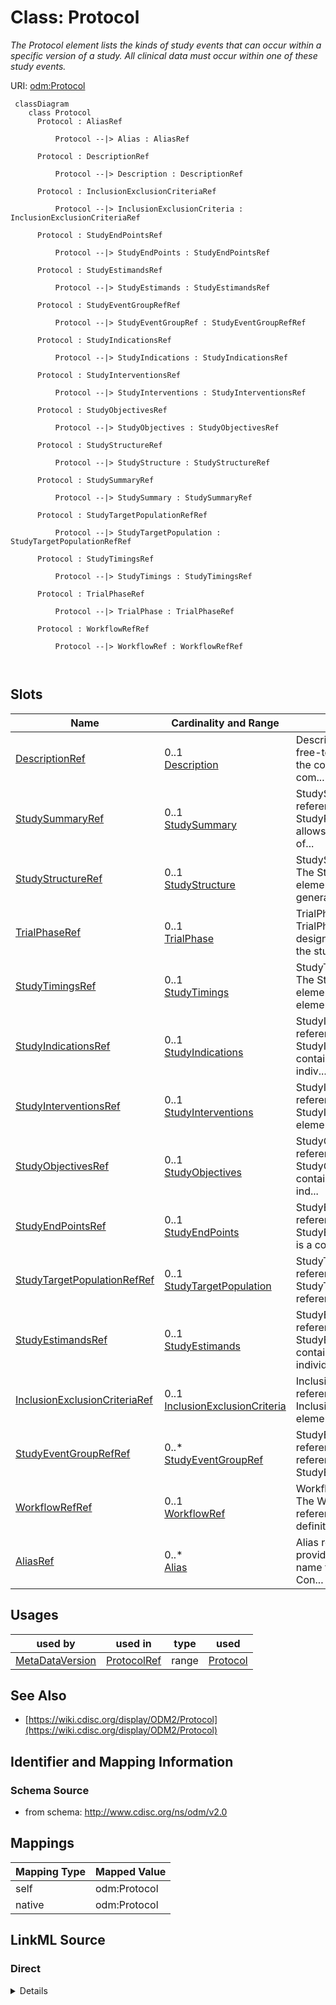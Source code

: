 # Class: Protocol


_The Protocol element lists the kinds of study events that can occur within a specific version of a study. All clinical data must occur within one of these study events._





URI: [odm:Protocol](http://www.cdisc.org/ns/odm/v2.0/Protocol)



```mermaid
 classDiagram
    class Protocol
      Protocol : AliasRef
        
          Protocol --|> Alias : AliasRef
        
      Protocol : DescriptionRef
        
          Protocol --|> Description : DescriptionRef
        
      Protocol : InclusionExclusionCriteriaRef
        
          Protocol --|> InclusionExclusionCriteria : InclusionExclusionCriteriaRef
        
      Protocol : StudyEndPointsRef
        
          Protocol --|> StudyEndPoints : StudyEndPointsRef
        
      Protocol : StudyEstimandsRef
        
          Protocol --|> StudyEstimands : StudyEstimandsRef
        
      Protocol : StudyEventGroupRefRef
        
          Protocol --|> StudyEventGroupRef : StudyEventGroupRefRef
        
      Protocol : StudyIndicationsRef
        
          Protocol --|> StudyIndications : StudyIndicationsRef
        
      Protocol : StudyInterventionsRef
        
          Protocol --|> StudyInterventions : StudyInterventionsRef
        
      Protocol : StudyObjectivesRef
        
          Protocol --|> StudyObjectives : StudyObjectivesRef
        
      Protocol : StudyStructureRef
        
          Protocol --|> StudyStructure : StudyStructureRef
        
      Protocol : StudySummaryRef
        
          Protocol --|> StudySummary : StudySummaryRef
        
      Protocol : StudyTargetPopulationRefRef
        
          Protocol --|> StudyTargetPopulation : StudyTargetPopulationRefRef
        
      Protocol : StudyTimingsRef
        
          Protocol --|> StudyTimings : StudyTimingsRef
        
      Protocol : TrialPhaseRef
        
          Protocol --|> TrialPhase : TrialPhaseRef
        
      Protocol : WorkflowRefRef
        
          Protocol --|> WorkflowRef : WorkflowRefRef
        
      
```




<!-- no inheritance hierarchy -->


## Slots

| Name | Cardinality and Range | Description | Inheritance |
| ---  | --- | --- | --- |
| [DescriptionRef](DescriptionRef.md) | 0..1 <br/> [Description](Description.md) | Description reference: A free-text description of the containing metadata com... | direct |
| [StudySummaryRef](StudySummaryRef.md) | 0..1 <br/> [StudySummary](StudySummary.md) | StudySummary reference: The StudyParameter element allows to provide a set of... | direct |
| [StudyStructureRef](StudyStructureRef.md) | 0..1 <br/> [StudyStructure](StudyStructure.md) | StudyStructure reference: The StudyStructure element describes the general st... | direct |
| [TrialPhaseRef](TrialPhaseRef.md) | 0..1 <br/> [TrialPhase](TrialPhase.md) | TrialPhase reference: The TrialPhase element designates the phase of the stud... | direct |
| [StudyTimingsRef](StudyTimingsRef.md) | 0..1 <br/> [StudyTimings](StudyTimings.md) | StudyTimings reference: The StudyTimings element is a container element for i... | direct |
| [StudyIndicationsRef](StudyIndicationsRef.md) | 0..1 <br/> [StudyIndications](StudyIndications.md) | StudyIndications reference: StudyIndications is a container element for indiv... | direct |
| [StudyInterventionsRef](StudyInterventionsRef.md) | 0..1 <br/> [StudyInterventions](StudyInterventions.md) | StudyInterventions reference: The StudyInterventions element is a container e... | direct |
| [StudyObjectivesRef](StudyObjectivesRef.md) | 0..1 <br/> [StudyObjectives](StudyObjectives.md) | StudyObjectives reference: The StudyObjectives is a container element for ind... | direct |
| [StudyEndPointsRef](StudyEndPointsRef.md) | 0..1 <br/> [StudyEndPoints](StudyEndPoints.md) | StudyEndPoints reference: The StudyEndPoints element is a container element f... | direct |
| [StudyTargetPopulationRefRef](StudyTargetPopulationRefRef.md) | 0..1 <br/> [StudyTargetPopulation](StudyTargetPopulation.md) | StudyTargetPopulationRef reference: The StudyTargetPopulationRef references a... | direct |
| [StudyEstimandsRef](StudyEstimandsRef.md) | 0..1 <br/> [StudyEstimands](StudyEstimands.md) | StudyEstimands reference: StudyEstimands is a container element for individua... | direct |
| [InclusionExclusionCriteriaRef](InclusionExclusionCriteriaRef.md) | 0..1 <br/> [InclusionExclusionCriteria](InclusionExclusionCriteria.md) | InclusionExclusionCriteria reference: The InclusionExclusionCriteria element ... | direct |
| [StudyEventGroupRefRef](StudyEventGroupRefRef.md) | 0..* <br/> [StudyEventGroupRef](StudyEventGroupRef.md) | StudyEventGroupRef reference: This element references a StudyEventGroupDef as... | direct |
| [WorkflowRefRef](WorkflowRefRef.md) | 0..1 <br/> [WorkflowRef](WorkflowRef.md) | WorkflowRef reference: The WorkflowRef references a workflow definition | direct |
| [AliasRef](AliasRef.md) | 0..* <br/> [Alias](Alias.md) | Alias reference: An Alias provides an additional name for an element. The Con... | direct |





## Usages

| used by | used in | type | used |
| ---  | --- | --- | --- |
| [MetaDataVersion](MetaDataVersion.md) | [ProtocolRef](ProtocolRef.md) | range | [Protocol](Protocol.md) |






## See Also

* [https://wiki.cdisc.org/display/ODM2/Protocol](https://wiki.cdisc.org/display/ODM2/Protocol)

## Identifier and Mapping Information







### Schema Source


* from schema: http://www.cdisc.org/ns/odm/v2.0





## Mappings

| Mapping Type | Mapped Value |
| ---  | ---  |
| self | odm:Protocol |
| native | odm:Protocol |





## LinkML Source

<!-- TODO: investigate https://stackoverflow.com/questions/37606292/how-to-create-tabbed-code-blocks-in-mkdocs-or-sphinx -->

### Direct

<details>
```yaml
name: Protocol
description: The Protocol element lists the kinds of study events that can occur within
  a specific version of a study. All clinical data must occur within one of these
  study events.
from_schema: http://www.cdisc.org/ns/odm/v2.0
see_also:
- https://wiki.cdisc.org/display/ODM2/Protocol
slots:
- DescriptionRef
- StudySummaryRef
- StudyStructureRef
- TrialPhaseRef
- StudyTimingsRef
- StudyIndicationsRef
- StudyInterventionsRef
- StudyObjectivesRef
- StudyEndPointsRef
- StudyTargetPopulationRefRef
- StudyEstimandsRef
- InclusionExclusionCriteriaRef
- StudyEventGroupRefRef
- WorkflowRefRef
- AliasRef
slot_usage:
  DescriptionRef:
    name: DescriptionRef
    domain_of:
    - Study
    - MetaDataVersion
    - ValueListDef
    - StudyEventGroupRef
    - StudyEventGroupDef
    - StudyEventDef
    - ItemGroupDef
    - Origin
    - ItemDef
    - CodeList
    - CodeListItem
    - MethodDef
    - ConditionDef
    - CommentDef
    - Protocol
    - StudyStructure
    - TrialPhase
    - StudyIndication
    - StudyIntervention
    - StudyObjective
    - StudyEndPoint
    - StudyTargetPopulation
    - StudyEstimand
    - IntercurrentEvent
    - SummaryMeasure
    - Arm
    - Epoch
    - TransitionTimingConstraint
    - AbsoluteTimingConstraint
    - RelativeTimingConstraint
    - DurationTimingConstraint
    - WorkflowDef
    - Criterion
    - Organization
    - Location
    - ODMFileMetadata
    range: Description
    maximum_cardinality: 1
  StudySummaryRef:
    name: StudySummaryRef
    domain_of:
    - Protocol
    range: StudySummary
    maximum_cardinality: 1
  StudyStructureRef:
    name: StudyStructureRef
    domain_of:
    - Protocol
    range: StudyStructure
    maximum_cardinality: 1
  TrialPhaseRef:
    name: TrialPhaseRef
    domain_of:
    - Protocol
    range: TrialPhase
    maximum_cardinality: 1
  StudyTimingsRef:
    name: StudyTimingsRef
    domain_of:
    - Protocol
    range: StudyTimings
    maximum_cardinality: 1
  StudyIndicationsRef:
    name: StudyIndicationsRef
    domain_of:
    - Protocol
    range: StudyIndications
    maximum_cardinality: 1
  StudyInterventionsRef:
    name: StudyInterventionsRef
    domain_of:
    - Protocol
    range: StudyInterventions
    maximum_cardinality: 1
  StudyObjectivesRef:
    name: StudyObjectivesRef
    domain_of:
    - Protocol
    range: StudyObjectives
    maximum_cardinality: 1
  StudyEndPointsRef:
    name: StudyEndPointsRef
    domain_of:
    - Protocol
    range: StudyEndPoints
    maximum_cardinality: 1
  StudyTargetPopulationRefRef:
    name: StudyTargetPopulationRefRef
    domain_of:
    - Protocol
    - StudyEstimand
    range: StudyTargetPopulation
    maximum_cardinality: 1
  StudyEstimandsRef:
    name: StudyEstimandsRef
    domain_of:
    - Protocol
    range: StudyEstimands
    maximum_cardinality: 1
  InclusionExclusionCriteriaRef:
    name: InclusionExclusionCriteriaRef
    domain_of:
    - Protocol
    range: InclusionExclusionCriteria
    maximum_cardinality: 1
  StudyEventGroupRefRef:
    name: StudyEventGroupRefRef
    multivalued: true
    domain_of:
    - StudyEventGroupDef
    - Protocol
    range: StudyEventGroupRef
    inlined: true
    inlined_as_list: true
  WorkflowRefRef:
    name: WorkflowRefRef
    domain_of:
    - StudyEventGroupDef
    - StudyEventDef
    - ItemGroupDef
    - Protocol
    - StudyStructure
    - Arm
    range: WorkflowRef
    maximum_cardinality: 1
  AliasRef:
    name: AliasRef
    multivalued: true
    domain_of:
    - StudyEventDef
    - ItemGroupDef
    - ItemDef
    - CodeList
    - CodeListItem
    - MethodDef
    - ConditionDef
    - Protocol
    range: Alias
    inlined: true
    inlined_as_list: true
class_uri: odm:Protocol

```
</details>

### Induced

<details>
```yaml
name: Protocol
description: The Protocol element lists the kinds of study events that can occur within
  a specific version of a study. All clinical data must occur within one of these
  study events.
from_schema: http://www.cdisc.org/ns/odm/v2.0
see_also:
- https://wiki.cdisc.org/display/ODM2/Protocol
slot_usage:
  DescriptionRef:
    name: DescriptionRef
    domain_of:
    - Study
    - MetaDataVersion
    - ValueListDef
    - StudyEventGroupRef
    - StudyEventGroupDef
    - StudyEventDef
    - ItemGroupDef
    - Origin
    - ItemDef
    - CodeList
    - CodeListItem
    - MethodDef
    - ConditionDef
    - CommentDef
    - Protocol
    - StudyStructure
    - TrialPhase
    - StudyIndication
    - StudyIntervention
    - StudyObjective
    - StudyEndPoint
    - StudyTargetPopulation
    - StudyEstimand
    - IntercurrentEvent
    - SummaryMeasure
    - Arm
    - Epoch
    - TransitionTimingConstraint
    - AbsoluteTimingConstraint
    - RelativeTimingConstraint
    - DurationTimingConstraint
    - WorkflowDef
    - Criterion
    - Organization
    - Location
    - ODMFileMetadata
    range: Description
    maximum_cardinality: 1
  StudySummaryRef:
    name: StudySummaryRef
    domain_of:
    - Protocol
    range: StudySummary
    maximum_cardinality: 1
  StudyStructureRef:
    name: StudyStructureRef
    domain_of:
    - Protocol
    range: StudyStructure
    maximum_cardinality: 1
  TrialPhaseRef:
    name: TrialPhaseRef
    domain_of:
    - Protocol
    range: TrialPhase
    maximum_cardinality: 1
  StudyTimingsRef:
    name: StudyTimingsRef
    domain_of:
    - Protocol
    range: StudyTimings
    maximum_cardinality: 1
  StudyIndicationsRef:
    name: StudyIndicationsRef
    domain_of:
    - Protocol
    range: StudyIndications
    maximum_cardinality: 1
  StudyInterventionsRef:
    name: StudyInterventionsRef
    domain_of:
    - Protocol
    range: StudyInterventions
    maximum_cardinality: 1
  StudyObjectivesRef:
    name: StudyObjectivesRef
    domain_of:
    - Protocol
    range: StudyObjectives
    maximum_cardinality: 1
  StudyEndPointsRef:
    name: StudyEndPointsRef
    domain_of:
    - Protocol
    range: StudyEndPoints
    maximum_cardinality: 1
  StudyTargetPopulationRefRef:
    name: StudyTargetPopulationRefRef
    domain_of:
    - Protocol
    - StudyEstimand
    range: StudyTargetPopulation
    maximum_cardinality: 1
  StudyEstimandsRef:
    name: StudyEstimandsRef
    domain_of:
    - Protocol
    range: StudyEstimands
    maximum_cardinality: 1
  InclusionExclusionCriteriaRef:
    name: InclusionExclusionCriteriaRef
    domain_of:
    - Protocol
    range: InclusionExclusionCriteria
    maximum_cardinality: 1
  StudyEventGroupRefRef:
    name: StudyEventGroupRefRef
    multivalued: true
    domain_of:
    - StudyEventGroupDef
    - Protocol
    range: StudyEventGroupRef
    inlined: true
    inlined_as_list: true
  WorkflowRefRef:
    name: WorkflowRefRef
    domain_of:
    - StudyEventGroupDef
    - StudyEventDef
    - ItemGroupDef
    - Protocol
    - StudyStructure
    - Arm
    range: WorkflowRef
    maximum_cardinality: 1
  AliasRef:
    name: AliasRef
    multivalued: true
    domain_of:
    - StudyEventDef
    - ItemGroupDef
    - ItemDef
    - CodeList
    - CodeListItem
    - MethodDef
    - ConditionDef
    - Protocol
    range: Alias
    inlined: true
    inlined_as_list: true
attributes:
  DescriptionRef:
    name: DescriptionRef
    description: 'Description reference: A free-text description of the containing
      metadata component, unless restricted by Business Rules.'
    from_schema: http://www.cdisc.org/ns/odm/v2.0
    rank: 1000
    identifier: false
    alias: DescriptionRef
    owner: Protocol
    domain_of:
    - Study
    - MetaDataVersion
    - ValueListDef
    - StudyEventGroupRef
    - StudyEventGroupDef
    - StudyEventDef
    - ItemGroupDef
    - Origin
    - ItemDef
    - CodeList
    - CodeListItem
    - MethodDef
    - ConditionDef
    - CommentDef
    - Protocol
    - StudyStructure
    - TrialPhase
    - StudyIndication
    - StudyIntervention
    - StudyObjective
    - StudyEndPoint
    - StudyTargetPopulation
    - StudyEstimand
    - IntercurrentEvent
    - SummaryMeasure
    - Arm
    - Epoch
    - TransitionTimingConstraint
    - AbsoluteTimingConstraint
    - RelativeTimingConstraint
    - DurationTimingConstraint
    - WorkflowDef
    - Criterion
    - Organization
    - Location
    - ODMFileMetadata
    range: Description
    maximum_cardinality: 1
  StudySummaryRef:
    name: StudySummaryRef
    description: 'StudySummary reference: The StudyParameter element allows to provide
      a set of study design parameters such as anticipated number of subjects, minimum
      and maximum age of the participants, or planned number of arms.'
    from_schema: http://www.cdisc.org/ns/odm/v2.0
    rank: 1000
    identifier: false
    alias: StudySummaryRef
    owner: Protocol
    domain_of:
    - Protocol
    range: StudySummary
    maximum_cardinality: 1
  StudyStructureRef:
    name: StudyStructureRef
    description: 'StudyStructure reference: The StudyStructure element describes the
      general structure of a clinical study with arms, epochs, and workflows.'
    from_schema: http://www.cdisc.org/ns/odm/v2.0
    rank: 1000
    identifier: false
    alias: StudyStructureRef
    owner: Protocol
    domain_of:
    - Protocol
    range: StudyStructure
    maximum_cardinality: 1
  TrialPhaseRef:
    name: TrialPhaseRef
    description: 'TrialPhase reference: The TrialPhase element designates the phase
      of the study in the clinical trial.'
    from_schema: http://www.cdisc.org/ns/odm/v2.0
    rank: 1000
    identifier: false
    alias: TrialPhaseRef
    owner: Protocol
    domain_of:
    - Protocol
    range: TrialPhase
    maximum_cardinality: 1
  StudyTimingsRef:
    name: StudyTimingsRef
    description: 'StudyTimings reference: The StudyTimings element is a container
      element for individual StudyTiming elements.'
    from_schema: http://www.cdisc.org/ns/odm/v2.0
    rank: 1000
    identifier: false
    alias: StudyTimingsRef
    owner: Protocol
    domain_of:
    - Protocol
    range: StudyTimings
    maximum_cardinality: 1
  StudyIndicationsRef:
    name: StudyIndicationsRef
    description: 'StudyIndications reference: StudyIndications is a container element
      for individual StudyIndication elements.'
    from_schema: http://www.cdisc.org/ns/odm/v2.0
    rank: 1000
    identifier: false
    alias: StudyIndicationsRef
    owner: Protocol
    domain_of:
    - Protocol
    range: StudyIndications
    maximum_cardinality: 1
  StudyInterventionsRef:
    name: StudyInterventionsRef
    description: 'StudyInterventions reference: The StudyInterventions element is
      a container element for individual StudyIntervention elements.'
    from_schema: http://www.cdisc.org/ns/odm/v2.0
    rank: 1000
    identifier: false
    alias: StudyInterventionsRef
    owner: Protocol
    domain_of:
    - Protocol
    range: StudyInterventions
    maximum_cardinality: 1
  StudyObjectivesRef:
    name: StudyObjectivesRef
    description: 'StudyObjectives reference: The StudyObjectives is a container element
      for individual StudyObjective elements.'
    from_schema: http://www.cdisc.org/ns/odm/v2.0
    rank: 1000
    identifier: false
    alias: StudyObjectivesRef
    owner: Protocol
    domain_of:
    - Protocol
    range: StudyObjectives
    maximum_cardinality: 1
  StudyEndPointsRef:
    name: StudyEndPointsRef
    description: 'StudyEndPoints reference: The StudyEndPoints element is a container
      element for individual StudyEndPoint elements.'
    from_schema: http://www.cdisc.org/ns/odm/v2.0
    rank: 1000
    identifier: false
    alias: StudyEndPointsRef
    owner: Protocol
    domain_of:
    - Protocol
    range: StudyEndPoints
    maximum_cardinality: 1
  StudyTargetPopulationRefRef:
    name: StudyTargetPopulationRefRef
    description: 'StudyTargetPopulationRef reference: The StudyTargetPopulationRef
      references a StudyTargetPopulation to which the estimand applies.'
    from_schema: http://www.cdisc.org/ns/odm/v2.0
    rank: 1000
    identifier: false
    alias: StudyTargetPopulationRefRef
    owner: Protocol
    domain_of:
    - Protocol
    - StudyEstimand
    range: StudyTargetPopulation
    maximum_cardinality: 1
  StudyEstimandsRef:
    name: StudyEstimandsRef
    description: 'StudyEstimands reference: StudyEstimands is a container element
      for individual StudyEstimand elements.'
    from_schema: http://www.cdisc.org/ns/odm/v2.0
    rank: 1000
    identifier: false
    alias: StudyEstimandsRef
    owner: Protocol
    domain_of:
    - Protocol
    range: StudyEstimands
    maximum_cardinality: 1
  InclusionExclusionCriteriaRef:
    name: InclusionExclusionCriteriaRef
    description: 'InclusionExclusionCriteria reference: The InclusionExclusionCriteria
      element can contain 2 lists of Criterion elements, represented by the 2 elements
      InclusionCriteria and ExclusionCriteria. Together, these criteria determine
      the eligibility of a subject for the study. The actual condition to be evaluated
      is contained in an ODM ConditionDef, which is referenced by each Criterion‟s
      ConditionOID attribute.'
    from_schema: http://www.cdisc.org/ns/odm/v2.0
    rank: 1000
    identifier: false
    alias: InclusionExclusionCriteriaRef
    owner: Protocol
    domain_of:
    - Protocol
    range: InclusionExclusionCriteria
    maximum_cardinality: 1
  StudyEventGroupRefRef:
    name: StudyEventGroupRefRef
    description: 'StudyEventGroupRef reference: This element references a StudyEventGroupDef
      as it occurs within a specific version of a study. The list of StudyEventGroupRefs
      identifies the types of study group events that are allowed to occur within
      the study.'
    from_schema: http://www.cdisc.org/ns/odm/v2.0
    rank: 1000
    multivalued: true
    identifier: false
    alias: StudyEventGroupRefRef
    owner: Protocol
    domain_of:
    - StudyEventGroupDef
    - Protocol
    range: StudyEventGroupRef
    inlined: true
    inlined_as_list: true
  WorkflowRefRef:
    name: WorkflowRefRef
    description: 'WorkflowRef reference: The WorkflowRef references a workflow definition'
    from_schema: http://www.cdisc.org/ns/odm/v2.0
    rank: 1000
    identifier: false
    alias: WorkflowRefRef
    owner: Protocol
    domain_of:
    - StudyEventGroupDef
    - StudyEventDef
    - ItemGroupDef
    - Protocol
    - StudyStructure
    - Arm
    range: WorkflowRef
    maximum_cardinality: 1
  AliasRef:
    name: AliasRef
    description: 'Alias reference: An Alias provides an additional name for an element.
      The Context attribute specifies the application domain in which this additional
      name is relevant.'
    from_schema: http://www.cdisc.org/ns/odm/v2.0
    rank: 1000
    multivalued: true
    identifier: false
    alias: AliasRef
    owner: Protocol
    domain_of:
    - StudyEventDef
    - ItemGroupDef
    - ItemDef
    - CodeList
    - CodeListItem
    - MethodDef
    - ConditionDef
    - Protocol
    range: Alias
    inlined: true
    inlined_as_list: true
class_uri: odm:Protocol

```
</details>